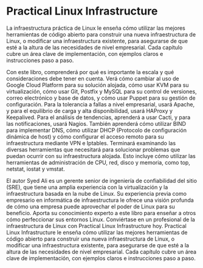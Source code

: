 <!--
https://link-springer-com.ezproxy.unal.edu.co/book/10.1007/978-1-4842-0511-2#toc
Book Title 
Practical Linux Infrastructure 
Authors Syed Ali
Print ISBN 
978-1-4842-0512-9 
Online ISBN 978-1-4842-0511-2 
DOI https://doi-org.ezproxy.unal.edu.co/10.1007/978-1-4842-0511-2 
Number of Pages XIX, 320 
-->
# Practical Linux Infrastructure

La infraestructura práctica de Linux le enseña cómo utilizar las 
mejores herramientas de código abierto para construir una nueva 
infraestructura de Linux, o modificar una infraestructura existente, 
para asegurarse de que esté a la altura de las necesidades de nivel 
empresarial. Cada capítulo cubre un área clave de implementación, con 
ejemplos claros e instrucciones paso a paso.

Con este libro, comprenderá por qué es importante la escala y qué 
consideraciones debe tener en cuenta. Verá cómo cambiar al uso de 
Google Cloud Platform para su solución alojada, cómo usar KVM para su 
virtualización, cómo usar Git, Postfix y MySQL para su control de 
versiones, correo electrónico y base de datos, y cómo usar Puppet para 
su gestión de configuración. Para la tolerancia a fallas a nivel 
empresarial, usará Apache, y para el equilibrio de carga y alta 
disponibilidad, usará HAProxy y Keepalived. Para el análisis de 
tendencias, aprenderá a usar Cacti, y para las notificaciones, usará 
Nagios. También aprenderá cómo utilizar BIND para implementar DNS, cómo 
utilizar DHCP (Protocolo de configuración dinámica de host) y cómo 
configurar el acceso remoto para su infraestructura mediante VPN e 
Iptables. Terminará examinando las diversas herramientas que necesitará 
para solucionar problemas que puedan ocurrir con su infraestructura 
alojada. Esto incluye cómo utilizar las herramientas de administración 
de CPU, red, disco y memoria, como top, netstat, iostat y vmstat.

El autor Syed Ali es un gerente senior de ingeniería de confiabilidad 
del sitio (SRE), que tiene una amplia experiencia con la virtualización 
y la infraestructura basada en la nube de Linux. Su experiencia previa 
como empresario en informática de infraestructura le ofrece una visión 
profunda de cómo una empresa puede aprovechar el poder de Linux para su 
beneficio. Aporta su conocimiento experto a este libro para enseñar a 
otros cómo perfeccionar sus entornos Linux. Conviértase en un profesional 
de la infraestructura de Linux con Practical Linux Infrastructure hoy. 
Practical Linux Infrastructure le enseña cómo utilizar las mejores 
herramientas de código abierto para construir una nueva infraestructura 
de Linux, o modificar una infraestructura existente, para asegurarse de 
que esté a la altura de las necesidades de nivel empresarial. Cada 
capítulo cubre un área clave de implementación, con ejemplos claros e 
instrucciones paso a paso.

